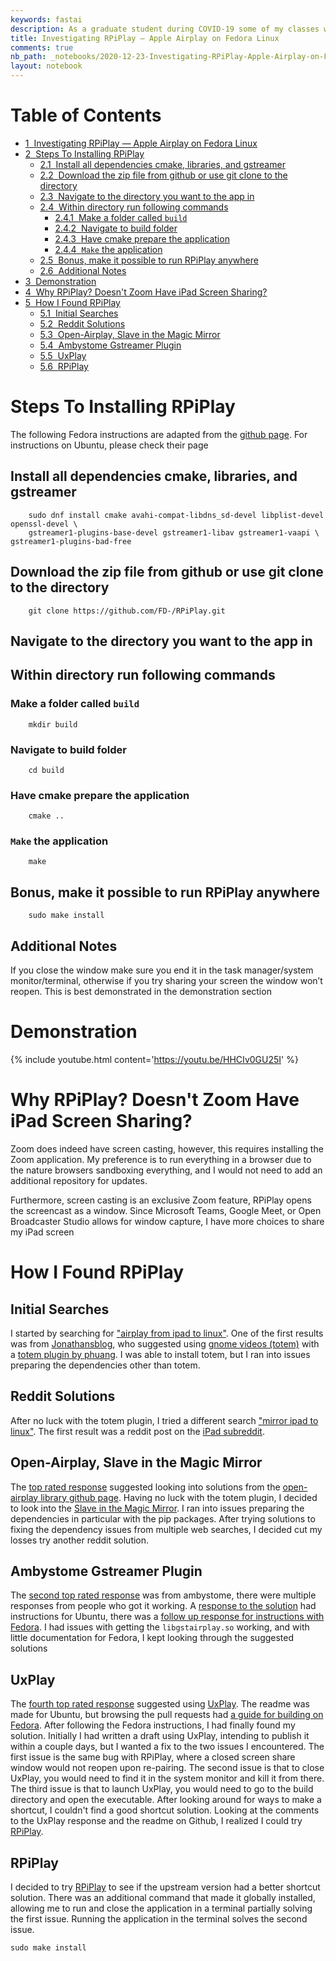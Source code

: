 ```yaml
---
keywords: fastai
description: As a graduate student during COVID-19 some of my classes were online. I found it difficult to share my iPad screen over web conferences. At that time, I did not want to install Zoom because of the numerous <a href='https://thehackernews.com/2020/08/zoom-software-vulnerabilities.html'>security vulnerabilities</a>. Furthermore, the feature of casting my iPad screen was exclusive to Zoom. If I wanted to share my screen in other applications such as Microsoft Teams or Google Meet — I needed an alternative. Over the course of a couple months, I researched and tested multiple methods to cast my iPad screen. This blog post is the fruits of my labor.
title: Investigating RPiPlay — Apple Airplay on Fedora Linux
comments: true
nb_path: _notebooks/2020-12-23-Investigating-RPiPlay-Apple-Airplay-on-Fedora-Linux.ipynb
layout: notebook
---
```


<!--
#################################################
### THIS FILE WAS AUTOGENERATED! DO NOT EDIT! ###
#################################################
# file to edit: _notebooks/2020-12-23-Investigating-RPiPlay-Apple-Airplay-on-Fedora-Linux.ipynb
-->

<div class="container" id="notebook-container">
        
<div class="cell border-box-sizing text_cell rendered"><div class="inner_cell">
<div class="text_cell_render border-box-sizing rendered_html">
<p><h1>Table of Contents<span class="tocSkip"></span></h1></p>
<div class="toc"><ul class="toc-item"><li><span><a href="#Investigating-RPiPlay-—-Apple-Airplay-on-Fedora-Linux" data-toc-modified-id="Investigating-RPiPlay-—-Apple-Airplay-on-Fedora-Linux-1"><span class="toc-item-num">1&nbsp;&nbsp;</span>Investigating RPiPlay — Apple Airplay on Fedora Linux</a></span></li><li><span><a href="#Steps-To-Installing-RPiPlay" data-toc-modified-id="Steps-To-Installing-RPiPlay-2"><span class="toc-item-num">2&nbsp;&nbsp;</span>Steps To Installing RPiPlay</a></span><ul class="toc-item"><li><span><a href="#Install-all-dependencies-cmake,-libraries,-and-gstreamer" data-toc-modified-id="Install-all-dependencies-cmake,-libraries,-and-gstreamer-2.1"><span class="toc-item-num">2.1&nbsp;&nbsp;</span>Install all dependencies cmake, libraries, and gstreamer</a></span></li><li><span><a href="#Download-the-zip-file-from-github-or-use-git-clone-to-the-directory" data-toc-modified-id="Download-the-zip-file-from-github-or-use-git-clone-to-the-directory-2.2"><span class="toc-item-num">2.2&nbsp;&nbsp;</span>Download the zip file from github or use git clone to the directory</a></span></li><li><span><a href="#Navigate-to-the-directory-you-want-to-the-app-in" data-toc-modified-id="Navigate-to-the-directory-you-want-to-the-app-in-2.3"><span class="toc-item-num">2.3&nbsp;&nbsp;</span>Navigate to the directory you want to the app in</a></span></li><li><span><a href="#Within-directory-run-following-commands" data-toc-modified-id="Within-directory-run-following-commands-2.4"><span class="toc-item-num">2.4&nbsp;&nbsp;</span>Within directory run following commands</a></span><ul class="toc-item"><li><span><a href="#Make-a-folder-called-build" data-toc-modified-id="Make-a-folder-called-build-2.4.1"><span class="toc-item-num">2.4.1&nbsp;&nbsp;</span>Make a folder called <code>build</code></a></span></li><li><span><a href="#Navigate-to-build-folder" data-toc-modified-id="Navigate-to-build-folder-2.4.2"><span class="toc-item-num">2.4.2&nbsp;&nbsp;</span>Navigate to build folder</a></span></li><li><span><a href="#Have-cmake-prepare-the-application" data-toc-modified-id="Have-cmake-prepare-the-application-2.4.3"><span class="toc-item-num">2.4.3&nbsp;&nbsp;</span>Have cmake prepare the application</a></span></li><li><span><a href="#Make-the-application" data-toc-modified-id="Make-the-application-2.4.4"><span class="toc-item-num">2.4.4&nbsp;&nbsp;</span><code>Make</code> the application</a></span></li></ul></li><li><span><a href="#Bonus,-make-it-possible-to-run-RPiPlay-anywhere" data-toc-modified-id="Bonus,-make-it-possible-to-run-RPiPlay-anywhere-2.5"><span class="toc-item-num">2.5&nbsp;&nbsp;</span>Bonus, make it possible to run RPiPlay anywhere</a></span></li><li><span><a href="#Additional-Notes" data-toc-modified-id="Additional-Notes-2.6"><span class="toc-item-num">2.6&nbsp;&nbsp;</span>Additional Notes</a></span></li></ul></li><li><span><a href="#Demonstration" data-toc-modified-id="Demonstration-3"><span class="toc-item-num">3&nbsp;&nbsp;</span>Demonstration</a></span></li><li><span><a href="#Why-RPiPlay?-Doesn't-Zoom-Have-iPad-Screen-Sharing?" data-toc-modified-id="Why-RPiPlay?-Doesn't-Zoom-Have-iPad-Screen-Sharing?-4"><span class="toc-item-num">4&nbsp;&nbsp;</span>Why RPiPlay? Doesn't Zoom Have iPad Screen Sharing?</a></span></li><li><span><a href="#How-I-Found-RPiPlay" data-toc-modified-id="How-I-Found-RPiPlay-5"><span class="toc-item-num">5&nbsp;&nbsp;</span>How I Found RPiPlay</a></span><ul class="toc-item"><li><span><a href="#Initial-Searches" data-toc-modified-id="Initial-Searches-5.1"><span class="toc-item-num">5.1&nbsp;&nbsp;</span>Initial Searches</a></span></li><li><span><a href="#Reddit-Solutions" data-toc-modified-id="Reddit-Solutions-5.2"><span class="toc-item-num">5.2&nbsp;&nbsp;</span>Reddit Solutions</a></span></li><li><span><a href="#Open-Airplay,-Slave-in-the-Magic-Mirror" data-toc-modified-id="Open-Airplay,-Slave-in-the-Magic-Mirror-5.3"><span class="toc-item-num">5.3&nbsp;&nbsp;</span>Open-Airplay, Slave in the Magic Mirror</a></span></li><li><span><a href="#Ambystome-Gstreamer-Plugin" data-toc-modified-id="Ambystome-Gstreamer-Plugin-5.4"><span class="toc-item-num">5.4&nbsp;&nbsp;</span>Ambystome Gstreamer Plugin</a></span></li><li><span><a href="#UxPlay" data-toc-modified-id="UxPlay-5.5"><span class="toc-item-num">5.5&nbsp;&nbsp;</span>UxPlay</a></span></li><li><span><a href="#RPiPlay" data-toc-modified-id="RPiPlay-5.6"><span class="toc-item-num">5.6&nbsp;&nbsp;</span>RPiPlay</a></span></li></ul></li></ul></div>
</div>
</div>
</div>
<div class="cell border-box-sizing text_cell rendered"><div class="inner_cell">
<div class="text_cell_render border-box-sizing rendered_html">
<h1 id="Steps-To-Installing-RPiPlay">Steps To Installing RPiPlay<a class="anchor-link" href="#Steps-To-Installing-RPiPlay"> </a></h1><p>The following Fedora instructions are adapted from the <a href="https://github.com/FD-/RPiPlay#building-on-desktop-linux">github page</a>. For instructions on Ubuntu, please check their page</p>
<h2 id="Install-all-dependencies-cmake,-libraries,-and-gstreamer">Install all dependencies cmake, libraries, and gstreamer<a class="anchor-link" href="#Install-all-dependencies-cmake,-libraries,-and-gstreamer"> </a></h2>
<pre><code>    sudo dnf install cmake avahi-compat-libdns_sd-devel libplist-devel openssl-devel \    
    gstreamer1-plugins-base-devel gstreamer1-libav gstreamer1-vaapi \    gstreamer1-plugins-bad-free</code></pre>
<h2 id="Download-the-zip-file-from-github-or-use-git-clone-to-the-directory">Download the zip file from github or use git clone to the directory<a class="anchor-link" href="#Download-the-zip-file-from-github-or-use-git-clone-to-the-directory"> </a></h2>
<pre><code>    git clone https://github.com/FD-/RPiPlay.git
</code></pre>
<h2 id="Navigate-to-the-directory-you-want-to-the-app-in">Navigate to the directory you want to the app in<a class="anchor-link" href="#Navigate-to-the-directory-you-want-to-the-app-in"> </a></h2><h2 id="Within-directory-run-following-commands">Within directory run following commands<a class="anchor-link" href="#Within-directory-run-following-commands"> </a></h2><h3 id="Make-a-folder-called-build">Make a folder called <code>build</code><a class="anchor-link" href="#Make-a-folder-called-build"> </a></h3>
<pre><code>    mkdir build
</code></pre>
<h3 id="Navigate-to-build-folder">Navigate to build folder<a class="anchor-link" href="#Navigate-to-build-folder"> </a></h3>
<pre><code>    cd build
</code></pre>
<h3 id="Have-cmake-prepare-the-application">Have cmake prepare the application<a class="anchor-link" href="#Have-cmake-prepare-the-application"> </a></h3>
<pre><code>    cmake ..
</code></pre>
<h3 id="Make-the-application"><code>Make</code> the application<a class="anchor-link" href="#Make-the-application"> </a></h3>
<pre><code>    make
</code></pre>
<h2 id="Bonus,-make-it-possible-to-run-RPiPlay-anywhere">Bonus, make it possible to run RPiPlay anywhere<a class="anchor-link" href="#Bonus,-make-it-possible-to-run-RPiPlay-anywhere"> </a></h2>
<pre><code>    sudo make install
</code></pre>
<h2 id="Additional-Notes">Additional Notes<a class="anchor-link" href="#Additional-Notes"> </a></h2><p>If you close the window make sure you end it in the task manager/system monitor/terminal, otherwise if you try sharing your screen the window won’t reopen. This is best demonstrated in the demonstration section</p>

</div>
</div>
</div>
<div class="cell border-box-sizing text_cell rendered"><div class="inner_cell">
<div class="text_cell_render border-box-sizing rendered_html">
<h1 id="Demonstration">Demonstration<a class="anchor-link" href="#Demonstration"> </a></h1><p>{% include youtube.html content='<a href="https://youtu.be/HHCIv0GU25I">https://youtu.be/HHCIv0GU25I</a>' %}</p>

</div>
</div>
</div>
<div class="cell border-box-sizing text_cell rendered"><div class="inner_cell">
<div class="text_cell_render border-box-sizing rendered_html">
<h1 id="Why-RPiPlay?-Doesn't-Zoom-Have-iPad-Screen-Sharing?">Why RPiPlay? Doesn't Zoom Have iPad Screen Sharing?<a class="anchor-link" href="#Why-RPiPlay?-Doesn't-Zoom-Have-iPad-Screen-Sharing?"> </a></h1><p>Zoom does indeed have screen casting, however, this requires installing the Zoom application. My preference is to run everything in a browser due to the nature browsers sandboxing everything, and I would not need to add an additional repository for updates.</p>
<p>Furthermore, screen casting is an exclusive Zoom feature, RPiPlay opens the screencast as a window. Since Microsoft Teams, Google Meet, or Open Broadcaster Studio allows for window capture, I have more choices to share my iPad screen</p>

</div>
</div>
</div>
<div class="cell border-box-sizing text_cell rendered"><div class="inner_cell">
<div class="text_cell_render border-box-sizing rendered_html">
<h1 id="How-I-Found-RPiPlay">How I Found RPiPlay<a class="anchor-link" href="#How-I-Found-RPiPlay"> </a></h1><h2 id="Initial-Searches">Initial Searches<a class="anchor-link" href="#Initial-Searches"> </a></h2><p>I started by searching for <a href="https://duckduckgo.com/?q=airplay+from+ipad+to+linux&amp;t=ffab&amp;ia=web">"airplay from ipad to linux"</a>. One of the first results was from <a href="https://jonathansblog.co.uk/airplay-from-iphone-or-ipad-to-linux">Jonathansblog</a>, who suggested using <a href="https://wiki.gnome.org/Apps/Videos/">gnome videos (totem)</a> with a <a href="https://github.com/phuang/totem-plugin-airplay">totem plugin by phuang</a>. I was able to install totem, but I ran into issues preparing the dependencies other than totem.</p>
<h2 id="Reddit-Solutions">Reddit Solutions<a class="anchor-link" href="#Reddit-Solutions"> </a></h2><p>After no luck with the totem plugin, I tried a different search <a href="https://duckduckgo.com/?q=mirror+ipad+to+linux&amp;t=ffab&amp;ia=web">"mirror ipad to linux"</a>. The first result was a reddit post on the <a href="https://reddit.com/r/ipad/comments/g7suqg/mirroring_ipad_screen_on_linux/">iPad subreddit</a>.</p>
<h2 id="Open-Airplay,-Slave-in-the-Magic-Mirror">Open-Airplay, Slave in the Magic Mirror<a class="anchor-link" href="#Open-Airplay,-Slave-in-the-Magic-Mirror"> </a></h2><p>The <a href="https://reddit.com/r/ipad/comments/g7suqg/mirroring_ipad_screen_on_linux/fomv5as/">top rated response</a> suggested looking into solutions from the <a href="https://github.com/openairplay/open-airplay">open-airplay library github page</a>. Having no luck with the totem plugin, I decided to look into the <a href="https://github.com/espes/Slave-in-the-Magic-Mirror">Slave in the Magic Mirror</a>. I ran into issues preparing the dependencies in particular with the pip packages. After trying solutions to fixing the dependency issues from multiple web searches, I decided cut my losses try another reddit solution.</p>
<h2 id="Ambystome-Gstreamer-Plugin">Ambystome Gstreamer Plugin<a class="anchor-link" href="#Ambystome-Gstreamer-Plugin"> </a></h2><p>The <a href="https://reddit.com/r/ipad/comments/g7suqg/mirroring_ipad_screen_on_linux/foq3lhd/">second top rated response</a> was from ambystome, there were multiple responses from people who got it working. A <a href="https://reddit.com/r/ipad/comments/g7suqg/mirroring_ipad_screen_on_linux/fpipqw2/">response to the solution</a> had instructions for Ubuntu, there was a <a href="https://reddit.com/r/ipad/comments/g7suqg/mirroring_ipad_screen_on_linux/fpng0u2/">follow up response for instructions with Fedora</a>. I had issues with getting the <code>libgstairplay.so</code> working, and with little documentation for Fedora, I kept looking through the suggested solutions</p>
<h2 id="UxPlay">UxPlay<a class="anchor-link" href="#UxPlay"> </a></h2><p>The <a href="https://reddit.com/r/ipad/comments/g7suqg/mirroring_ipad_screen_on_linux/frsn99a/">fourth top rated response</a> suggested using <a href="https://github.com/antimof/UxPlay">UxPlay</a>. The readme was made for Ubuntu, but browsing the pull requests had <a href="https://github.com/antimof/UxPlay/pull/19/commits/58f33ed6dee7ef941dcfe61d23f71074035f7c8a">a guide for building on Fedora</a>. After following the Fedora instructions, I had finally found my solution. Initially I had written a draft using UxPlay, intending to publish it within a couple days, but I wanted a fix to the two issues I encountered. The first issue is the same bug with RPiPlay, where a closed screen share window would not reopen upon re-pairing. The second issue is that to close UxPlay, you would need to find it in the system monitor and kill it from there. The third issue is that to launch UxPlay, you would need to go to the build directory and open the executable. After looking around for ways to make a shortcut, I couldn't find a good shortcut solution. Looking at the comments to the UxPlay response and the readme on Github, I realized I could try <a href="https://github.com/FD-/RPiPlay">RPiPlay</a>.</p>
<h2 id="RPiPlay">RPiPlay<a class="anchor-link" href="#RPiPlay"> </a></h2><p>I decided to try <a href="https://github.com/FD-/RPiPlay">RPiPlay</a> to see if the upstream version had a better shortcut solution. There was an additional command that made it globally installed, allowing me to run and close the application in a terminal partially solving the first issue. Running the application in the terminal solves the second issue.</p>

<pre><code>sudo make install</code></pre>

</div>
</div>
</div>
</div>
 

